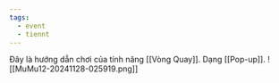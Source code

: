 ```yaml
---
tags:
  - event
  - tiennt
---
```

Đây là hướng dẫn chơi của tính năng [[Vòng Quay]]. Dạng [[Pop-up]].
![[MuMu12-20241128-025919.png]]